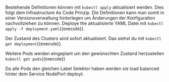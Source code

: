 Bestehende Definitionen können mit `kubectl apply` aktualisiert werden. Dies folgt dem Infrastructure As Code Prinzip. Die Definitionen kann man somit in einer Versionsverwaltung hinterlegen um Änderungen der Konfiguration nachvollziehen zu können.
Deploye the aktualisierte YAML Datei mit `kubectl apply -f deployment.yaml`{{execute}}.

Der Zustand des Clusters wird sofort aktualisiert. Das siehst du mit `kubectl get deployment`{{execute}}.

Weitere Pods werden eingeplant um den gewünschten Zustand herzustellen `kubectl get pods`{{execute}}

Da alle Pods den gleichen Label Selektor haben werden sie load balanced hinter dem Service NodePort deployt.


